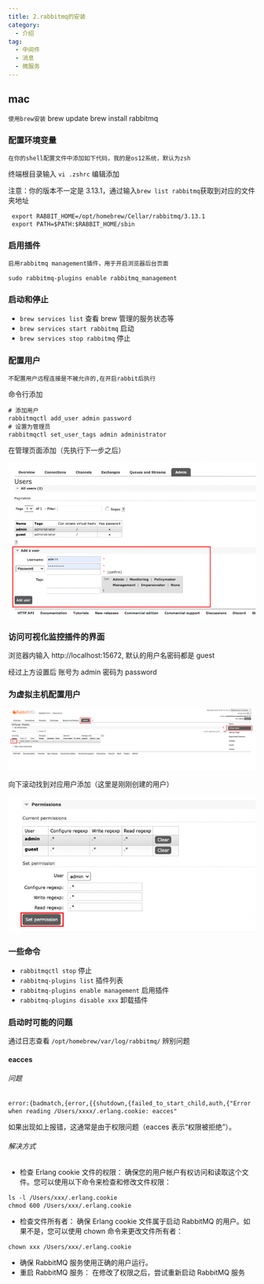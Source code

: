 ```yaml
---
title: 2.rabbitmq的安装
category:
  - 介绍
tag:
  - 中间件
  - 消息
  - 微服务
---
```


## mac

`使用brew安装`
brew update
brew install rabbitmq

### 配置环境变量

`在你的shell配置文件中添加如下代码，我的是os12系统，默认为zsh`

终端根目录输入 `vi .zshrc` 编辑添加

注意：你的版本不一定是 3.13.1，通过输入`brew list rabbitmq`获取到对应的文件夹地址

```shell
 export RABBIT_HOME=/opt/homebrew/Cellar/rabbitmq/3.13.1
 export PATH=$PATH:$RABBIT_HOME/sbin
```

### 启用插件

`启用rabbitmq management插件，用于开启浏览器后台页面`

```shell
sudo rabbitmq-plugins enable rabbitmq_management
```

### 启动和停止

- `brew services list` 查看 brew 管理的服务状态等
- `brew services start rabbitmq` 启动
- `brew services stop rabbitmq` 停止

### 配置用户

`不配置用户远程连接是不被允许的,在开启rabbit后执行`

命令行添加

```shell
# 添加用户
rabbitmqctl add_user admin password
# 设置为管理员
rabbitmqctl set_user_tags admin administrator
```

在管理页面添加（先执行下一步之后）

![alt text](imgs/anzhuang/image2.png)

### 访问可视化监控插件的界面

浏览器内输入 http://localhost:15672, 默认的用户名密码都是 guest

经过上方设置后 账号为 admin 密码为 password

### 为虚拟主机配置用户

![alt text](imgs/anzhuang/image.png)

向下滚动找到对应用户添加（这里是刚刚创建的用户）

![alt text](imgs/anzhuang/image-1.png)

### 一些命令

- `rabbitmqctl stop` 停止
- `rabbitmq-plugins list` 插件列表
- `rabbitmq-plugins enable management` 启用插件
- `rabbitmq-plugins disable xxx` 卸载插件

### 启动时可能的问题

通过日志查看 `/opt/homebrew/var/log/rabbitmq/` 辨别问题

#### eacces

###### 问题

```log
error:{badmatch,{error,{{shutdown,{failed_to_start_child,auth,{"Error when reading /Users/xxxx/.erlang.cookie: eacces"
```

如果出现如上报错，这通常是由于权限问题（eacces 表示“权限被拒绝”）。

###### 解决方式

- 检查 Erlang cookie 文件的权限： 确保您的用户帐户有权访问和读取这个文件。您可以使用以下命令来检查和修改文件权限：

```shell
ls -l /Users/xxx/.erlang.cookie
chmod 600 /Users/xxx/.erlang.cookie

```

- 检查文件所有者： 确保 Erlang cookie 文件属于启动 RabbitMQ 的用户。如果不是，您可以使用 chown 命令来更改文件所有者：

```shell
chown xxx /Users/xxx/.erlang.cookie

```

- 确保 RabbitMQ 服务使用正确的用户运行。
- 重启 RabbitMQ 服务： 在修改了权限之后，尝试重新启动 RabbitMQ 服务
